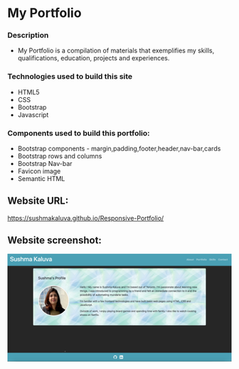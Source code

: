 # My Portfolio

### Description

- My Portfolio is a compilation of materials that exemplifies my skills, qualifications, education, projects and experiences.

### Technologies used to build this site

- HTML5
- CSS
- Bootstrap
- Javascript

### Components used to build this portfolio:

- Bootstrap components - margin,padding,footer,header,nav-bar,cards
- Bootstrap rows and columns
- Bootstrap Nav-bar
- Favicon image
- Semantic HTML

## Website URL:

https://sushmakaluva.github.io/Responsive-Portfolio/

## Website screenshot:

![Screenshot](/assets/portfolio_homepage.png)
